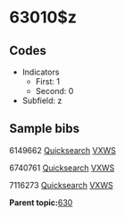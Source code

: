 # 63010$z

## Codes

-   Indicators
    -   First: 1
    -   Second: 0
-   Subfield: z

## Sample bibs

6149662 [Quicksearch](https://search.library.yale.edu/catalog/6149662) [VXWS](http://prodorbis.library.yale.edu:7014/vxws/GetHoldingsService?bibId=6149662)

6740761 [Quicksearch](https://search.library.yale.edu/catalog/6740761) [VXWS](http://prodorbis.library.yale.edu:7014/vxws/GetHoldingsService?bibId=6740761)

7116273 [Quicksearch](https://search.library.yale.edu/catalog/7116273) [VXWS](http://prodorbis.library.yale.edu:7014/vxws/GetHoldingsService?bibId=7116273)

**Parent topic:**[630](../../tags/630/630.md)

